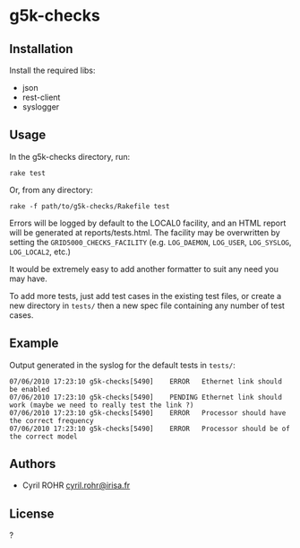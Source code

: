# g5k-checks

## Installation
Install the required libs:

* json
* rest-client
* syslogger

## Usage
In the g5k-checks directory, run:

    rake test

Or, from any directory:

    rake -f path/to/g5k-checks/Rakefile test

Errors will be logged by default to the LOCAL0 facility, and an HTML report will be generated at reports/tests.html. The facility may be overwritten by setting the `GRID5000_CHECKS_FACILITY` (e.g. `LOG_DAEMON`, `LOG_USER`, `LOG_SYSLOG`, `LOG_LOCAL2`, etc.)

It would be extremely easy to add another formatter to suit any need you may have.

To add more tests, just add test cases in the existing test files, or create a new directory in `tests/` then a new spec file containing any number of test cases.

## Example
Output generated in the syslog for the default tests in `tests/`:

    07/06/2010 17:23:10	g5k-checks[5490]	ERROR	Ethernet link should be enabled
    07/06/2010 17:23:10	g5k-checks[5490]	PENDING	Ethernet link should work (maybe we need to really test the link ?)
    07/06/2010 17:23:10	g5k-checks[5490]	ERROR	Processor should have the correct frequency
    07/06/2010 17:23:10	g5k-checks[5490]	ERROR	Processor should be of the correct model

## Authors

* Cyril ROHR <cyril.rohr@irisa.fr>

## License
?

